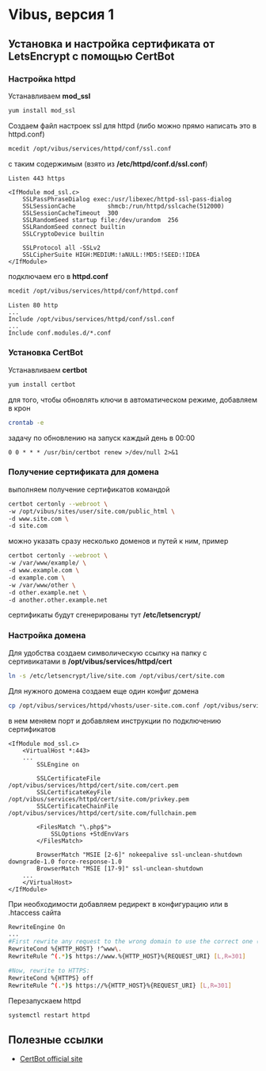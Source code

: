 # Vibus, версия 1
## Установка и настройка сертификата от LetsEncrypt с помощью CertBot

### Настройка httpd
Устанавливаем **mod_ssl**
```bash
yum install mod_ssl
```
Создаем файл настроек ssl для httpd (либо можно прямо написать это в httpd.conf)
```bash
mcedit /opt/vibus/services/httpd/conf/ssl.conf
```
с таким содержимым (взято из **/etc/httpd/conf.d/ssl.conf**)
```text
Listen 443 https

<IfModule mod_ssl.c>
    SSLPassPhraseDialog exec:/usr/libexec/httpd-ssl-pass-dialog
    SSLSessionCache         shmcb:/run/httpd/sslcache(512000)
    SSLSessionCacheTimeout  300
    SSLRandomSeed startup file:/dev/urandom  256
    SSLRandomSeed connect builtin
    SSLCryptoDevice builtin

    SSLProtocol all -SSLv2
    SSLCipherSuite HIGH:MEDIUM:!aNULL:!MD5:!SEED:!IDEA
</IfModule>

```
подключаем его в **httpd.conf**
```bash
mcedit /opt/vibus/services/httpd/conf/httpd.conf
```
```text
Listen 80 http
...
Include /opt/vibus/services/httpd/conf/ssl.conf
...
Include conf.modules.d/*.conf
```

### Установка CertBot

Устанавливаем **certbot**
```bash
yum install certbot
```
для того, чтобы обновлять ключи в автоматическом режиме, добавляем в крон
```bash
crontab -e
```
задачу по обновлению на запуск каждый день в 00:00
```text
0 0 * * * /usr/bin/certbot renew >/dev/null 2>&1
```

### Получение сертификата для домена

выполняем получение сертификатов командой
```bash
certbot certonly --webroot \
-w /opt/vibus/sites/user/site.com/public_html \
-d www.site.com \
-d site.com
```
можно указать сразу несколько доменов и путей к ним, пример
```bash
certbot certonly --webroot \
-w /var/www/example/ \
-d www.example.com \
-d example.com \
-w /var/www/other \
-d other.example.net \
-d another.other.example.net
```

сертификаты будут сгенерированы тут **/etc/letsencrypt/**

### Настройка домена
Для удобства создаем символическую ссылку на папку с сертивикатами в **/opt/vibus/services/httpd/cert**

```bash
ln -s /etc/letsencrypt/live/site.com /opt/vibus/cert/site.com
```

Для нужного домена создаем еще один конфиг домена
```bash
cp /opt/vibus/services/httpd/vhosts/user-site.com.conf /opt/vibus/services/httpd/vhosts/user-site.com-ssl.conf
```
в нем меняем порт и добавляем инструкции по подключению сертификатов
```text
<IfModule mod_ssl.c>
    <VirtualHost *:443>
    ...
        SSLEngine on

        SSLCertificateFile      /opt/vibus/services/httpd/cert/site.com/cert.pem
        SSLCertificateKeyFile   /opt/vibus/services/httpd/cert/site.com/privkey.pem
        SSLCertificateChainFile /opt/vibus/services/httpd/cert/site.com/fullchain.pem

        <FilesMatch "\.php$">
            SSLOptions +StdEnvVars
        </FilesMatch>

        BrowserMatch "MSIE [2-6]" nokeepalive ssl-unclean-shutdown downgrade-1.0 force-response-1.0
        BrowserMatch "MSIE [17-9]" ssl-unclean-shutdown
    ...
    </VirtualHost>
</IfModule>
```

При необходимости добавляем редирект в конфигурацию или в .htaccess сайта
```bash
RewriteEngine On
...
#First rewrite any request to the wrong domain to use the correct one (here www.)
RewriteCond %{HTTP_HOST} !^www\.
RewriteRule ^(.*)$ https://www.%{HTTP_HOST}%{REQUEST_URI} [L,R=301]

#Now, rewrite to HTTPS:
RewriteCond %{HTTPS} off
RewriteRule ^(.*)$ https://%{HTTP_HOST}%{REQUEST_URI} [L,R=301]
```

Перезапускаем httpd
```bash
systemctl restart httpd
```
## Полезные ссылки
- [CertBot official site](https://certbot.eff.org/)
